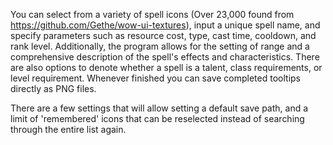 You can select from a variety of spell icons (Over 23,000 found from https://github.com/Gethe/wow-ui-textures), input a unique spell name, and specify parameters such as resource cost, type, cast time, cooldown, and rank level. Additionally, the program allows for the setting of range and a comprehensive description of the spell's effects and characteristics. There are also options to denote whether a spell is a talent, class requirements, or level requirement. Whenever finished you can save completed tooltips directly as PNG files.

There are a few settings that will allow setting a default save path, and a limit of 'remembered' icons that can be reselected instead of searching through the entire list again.

